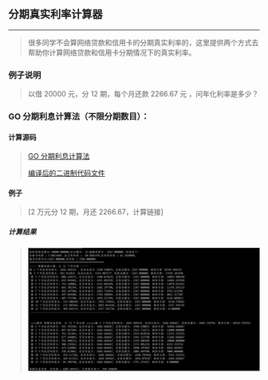 ## 分期真实利率计算器
----

> 很多同学不会算网络贷款和信用卡的分期真实利率的，这里提供两个方式去帮助你计算网络贷款和信用卡分期情况下的真实利率。

### 例子说明
> 以借 20000 元，分 12 期，每个月还款 2266.67 元 ，问年化利率是多少？




### GO 分期利息计算法（不限分期数目）：

#### 计算源码
>
> [GO 分期利息计算法](/main.go)
>
> [编译后的二进制代码文件](/pkg)

#### 例子
>
> [2 万元分 12 期，月还 2266.67，计算链接]

##### 计算结果
>
> ![网络贷款和信用卡 12 期分期利息计算结果](/picture/27.png)

